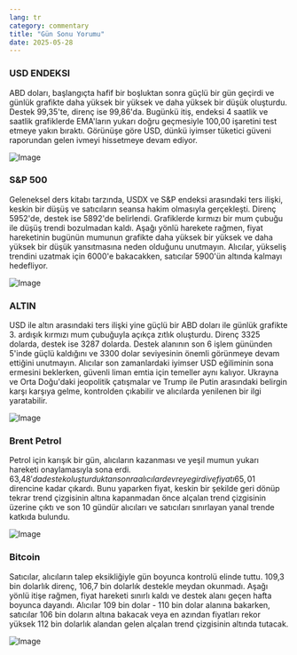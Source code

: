 ```yaml
---
lang: tr
category: commentary
title: "Gün Sonu Yorumu"
date: 2025-05-28
---
```


### USD ENDEKSI

ABD doları, başlangıçta hafif bir boşluktan sonra güçlü bir gün geçirdi ve günlük grafikte daha yüksek bir yüksek ve daha yüksek bir düşük oluşturdu. Destek 99,35'te, direnç ise 99,86'da. Bugünkü itiş, endeksi 4 saatlik ve saatlik grafiklerde EMA'ların yukarı doğru geçmesiyle 100,00 işaretini test etmeye yakın bıraktı. Görünüşe göre USD, dünkü iyimser tüketici güveni raporundan gelen ivmeyi hissetmeye devam ediyor.

![Image](https://markleighedu.github.io/img/May-2025/28-May-2025/usdindex.jpg)

### S&P 500

Geleneksel ders kitabı tarzında, USDX ve S&P endeksi arasındaki ters ilişki, keskin bir düşüş ve satıcıların seansa hakim olmasıyla gerçekleşti. Direnç 5952'de, destek ise 5892'de belirlendi. Grafiklerde kırmızı bir mum çubuğu ile düşüş trendi bozulmadan kaldı. Aşağı yönlü harekete rağmen, fiyat hareketinin bugünün mumunun grafikte daha yüksek bir yüksek ve daha yüksek bir düşük yansıtmasına neden olduğunu unutmayın. Alıcılar, yükseliş trendini uzatmak için 6000'e bakacakken, satıcılar 5900'ün altında kalmayı hedefliyor.

![Image](https://markleighedu.github.io/img/May-2025/28-May-2025/sp500.jpg)

### ALTIN

USD ile altın arasındaki ters ilişki yine güçlü bir ABD doları ile günlük grafikte 3. ardışık kırmızı mum çubuğuyla açıkça zıtlık oluşturdu. Direnç 3325 dolarda, destek ise 3287 dolarda. Destek alanının son 6 işlem gününden 5'inde güçlü kaldığını ve 3300 dolar seviyesinin önemli görünmeye devam ettiğini unutmayın. Alıcılar son zamanlardaki iyimser USD eğiliminin sona ermesini beklerken, güvenli liman emtia için temeller aynı kalıyor. Ukrayna ve Orta Doğu'daki jeopolitik çatışmalar ve Trump ile Putin arasındaki belirgin karşı karşıya gelme, kontrolden çıkabilir ve alıcılarda yenilenen bir ilgi yaratabilir.

![Image](https://markleighedu.github.io/img/May-2025/28-May-2025/gold.jpg)

### Brent Petrol

Petrol için karışık bir gün, alıcıların kazanması ve yeşil mumun yukarı hareketi onaylamasıyla sona erdi. 63,48$'da destek oluşturduktan sonra alıcılar devreye girdi ve fiyatı 65,01$ direncine kadar çıkardı. Bunu yaparken fiyat, keskin bir şekilde geri dönüp tekrar trend çizgisinin altına kapanmadan önce alçalan trend çizgisinin üzerine çıktı ve son 10 gündür alıcıları ve satıcıları sınırlayan yanal trende katkıda bulundu.

![Image](https://markleighedu.github.io/img/May-2025/28-May-2025/brentoil.jpg)

### Bitcoin

Satıcılar, alıcıların talep eksikliğiyle gün boyunca kontrolü elinde tuttu. 109,3 bin dolarlık direnç, 106,7 bin dolarlık destekle meydan okunmadı. Aşağı yönlü itişe rağmen, fiyat hareketi sınırlı kaldı ve destek alanı geçen hafta boyunca dayandı. Alıcılar 109 bin dolar - 110 bin dolar alanına bakarken, satıcılar 106 bin doların altına bakacak veya en azından fiyatları rekor yüksek 112 bin dolarlık alandan gelen alçalan trend çizgisinin altında tutacak.

![Image](https://markleighedu.github.io/img/May-2025/28-May-2025/bitcoin.jpg)

